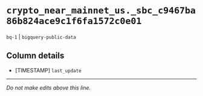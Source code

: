 # `crypto_near_mainnet_us._sbc_c9467ba86b824ace9c1f6fa1572c0e01`
`bq-1` | `bigquery-public-data`

## Column details
* [TIMESTAMP] `last_update`

-------------------------------------------------------------------------------
*Do not make edits above this line.*
